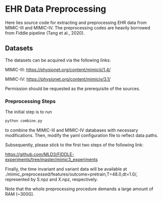 # EHR Data Preprocessing



Here lies source code for extracting and preprocessing EHR data from MIMIC-III and MIMIC-IV. The preprocessing codes are heavily borrowed from Fiddle pipeline (Tang et al., 2020).


## Datasets

The datasets can be acquired via the following links:

MIMIC-III: https://physionet.org/content/mimiciii/1.4/

MIMIC-IV: https://physionet.org/content/mimiciv/3.1/

Permission should be requested as the prerequisite of the sources.

### Preprocessing Steps

The initial step is to run 

```bash 
python combine.py
```

to combine the MIMIC-III and MIMIC-IV databases with necessary modifications. Then, modify the yaml configuration file to reflect data paths.


Subsequently, please stick to the first two steps of the following link:

https://github.com/MLD3/FIDDLE-experiments/tree/master/mimic3_experiments


Finally, the time invariant and variant data will be available at ./mimic_preprocessed/features/outcome=pretrain,T=48.0,dt=1.0/, represented by S.npz and X.npz, respectively.

Note that the whole preprocessing procedure demands a large amount of RAM (~300G).
